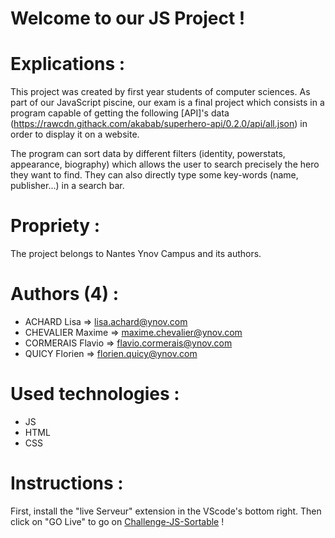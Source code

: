 # Welcome to our JS Project !


# Explications :

This project was created by first year students of computer sciences. As part of our JavaScript piscine, our exam is a final project which consists in a program capable of getting the following [API]'s data (https://rawcdn.githack.com/akabab/superhero-api/0.2.0/api/all.json) in order to display it on a website.

The program can sort data by different filters (identity, powerstats, appearance, biography) which allows the user to search precisely the hero they want to find. They can also directly type some key-words (name, publisher...) in a search bar. 


# Propriety : 

The project belongs to Nantes Ynov Campus and its authors. 


# Authors (4) :

- ACHARD Lisa => lisa.achard@ynov.com
- CHEVALIER Maxime => maxime.chevalier@ynov.com
- CORMERAIS Flavio => flavio.cormerais@ynov.com
- QUICY Florien => florien.quicy@ynov.com


# Used technologies :

- JS
- HTML
- CSS


# Instructions : 

First, install the "live Serveur" extension in the VScode's bottom right. Then click on "GO Live" to go on [Challenge-JS-Sortable](http://127.0.0.1:5500/index.html) !